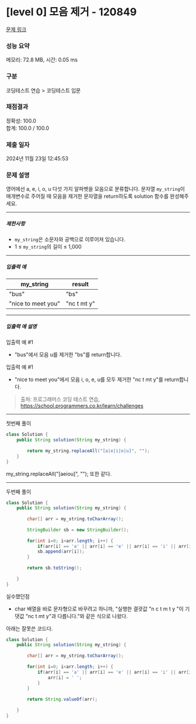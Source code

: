# [level 0] 모음 제거 - 120849 

[문제 링크](https://school.programmers.co.kr/learn/courses/30/lessons/120849) 

### 성능 요약
 
메모리: 72.8 MB, 시간: 0.05 ms

### 구분

코딩테스트 연습 > 코딩테스트 입문

### 채점결과

정확성: 100.0<br/>합계: 100.0 / 100.0

### 제출 일자

2024년 11월 23일 12:45:53

### 문제 설명

<p>영어에선 a, e, i, o, u 다섯 가지 알파벳을 모음으로 분류합니다. 문자열 <code>my_string</code>이 매개변수로 주어질 때 모음을 제거한 문자열을 return하도록 solution 함수를 완성해주세요.</p>

<hr>

<h5>제한사항</h5>

<ul>
<li><code>my_string</code>은 소문자와 공백으로 이루어져 있습니다.</li>
<li>1 ≤ <code>my_string</code>의 길이 ≤ 1,000</li>
</ul>

<hr>

<h5>입출력 예</h5>
<table class="table">
        <thead><tr>
<th>my_string</th>
<th>result</th>
</tr>
</thead>
        <tbody><tr>
<td>"bus"</td>
<td>"bs"</td>
</tr>
<tr>
<td>"nice to meet you"</td>
<td>"nc t mt y"</td>
</tr>
</tbody>
      </table>
<hr>

<h5>입출력 예 설명</h5>

<p>입출력 예 #1</p>

<ul>
<li>"bus"에서 모음 u를 제거한 "bs"를 return합니다.</li>
</ul>

<p>입출력 예 #1</p>

<ul>
<li>"nice to meet you"에서 모음 i, o, e, u를 모두 제거한 "nc t mt y"를 return합니다.</li>
</ul>


> 출처: 프로그래머스 코딩 테스트 연습, https://school.programmers.co.kr/learn/challenges
>
---

첫번째 풀이

```java
class Solution {
    public String solution(String my_string) {
        
        return my_string.replaceAll("[a|e|i|o|u]", "");
    }
}
```
my_string.replaceAll("[aeiou]", ""); 또한 같다.

---

두번째 풀이

```java
class Solution {
    public String solution(String my_string) {
        
        char[] arr = my_string.toCharArray();
        
        StringBuilder sb = new StringBuilder();
        
        for(int i=0; i<arr.length; i++) {
            if(arr[i] == 'a' || arr[i] == 'e' || arr[i] == 'i' || arr[i] == 'o' || arr[i] == 'u') continue;
            sb.append(arr[i]);
        }
        
        return sb.toString();
        
    }
}
```

실수했던점

- char 배열을 바로 문자형으로 바꾸려고 하니까, "실행한 결괏값 "n c  t  m  t y  "이 기댓값 "nc t mt y"과 다릅니다."와 같은 식으로 나왔다.


아래는 잘못쓴 코드다.
```java
class Solution {
    public String solution(String my_string) {
        
        char[] arr = my_string.toCharArray();
        
        for(int i=0; i<arr.length; i++) {
            if(arr[i] == 'a' || arr[i] == 'e' || arr[i] == 'i' || arr[i] == 'o' || arr[i] == 'u') {
                arr[i] = ' ';
            }
        }
        
        return String.valueOf(arr);
        
    }
}
```
